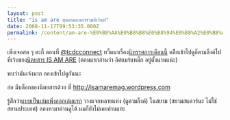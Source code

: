 ```yaml
---
layout: post
title: "is am are สุดยอดแหล่งรวมอีเว้นท์"
date: 2008-11-17T09:53:35.000Z
permalink: /content/am-are-%E0%B8%AA%E0%B8%B8%E0%B8%94%E0%B8%A2%E0%B8%AD%E0%B8%94%E0%B9%81%E0%B8%AB%E0%B8%A5%E0%B9%88%E0%B8%87%E0%B8%A3%E0%B8%A7%E0%B8%A1%E0%B8%AD%E0%B8%B5%E0%B9%80%E0%B8%A7%E0%B9%89%E0%B8%99%E0%B8%97%E0%B9%8C
---
```


เพิ่งเจอสด ๆ ตะกี้ ตอนที่ <a href="http://twitter.com/tcdcconnect">@tcdcconnect</a> ทวี้ตมาเรื่อง<a href="http://tinyurl.com/6lyahk">นิทรรศการเดือนนี้</a> คลิืกเข้าไปดูก็ตามลิ้งค์ไปที่เว้บของ<a href="http://www.isamaremag.com">นิตยสาร IS AM ARE</a> (ตอนแรกอ่านว่า อิศแมร์แหม็ก อยู่ตั้งนานแน่ะ)

พบว่ามันเจ๋งมาก ลองเข้าไปดูกันนะ

อ่อ มีบล็อกของนิตยสารด้วย ที่ http://isamaremag.wordpress.com

รู้สึกว่า<a href="http://isamaremag.wordpress.com/2008/11/14/hard-copy/">แบบเป็นเล่มเพิ่งออกเล่มแรก</a> วางแจกหลายแห่ง (ดูตามลิ้งค์) ในสยาม (สยามสแควร์นะ ไม่ใช่สยามประเทศ) ลองหามาอ่านดูได้ ผมก็ยังไม่เคยอ่านแฮะ
